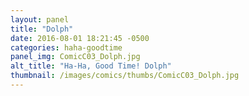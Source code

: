 ```yaml
---
layout: panel
title: "Dolph"
date: 2016-08-01 18:21:45 -0500
categories: haha-goodtime
panel_img: ComicC03_Dolph.jpg
alt_title: "Ha-Ha, Good Time! Dolph"
thumbnail: /images/comics/thumbs/ComicC03_Dolph.jpg
---
```

